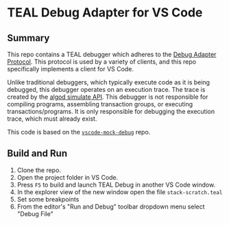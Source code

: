 # TEAL Debug Adapter for VS Code

## Summary

This repo contains a TEAL debugger which adheres to the [Debug Adapter Protocol](https://microsoft.github.io/debug-adapter-protocol/).
This protocol is used by a variety of clients, and this repo specifically
implements a client for VS Code.

Unlike traditional debuggers, which typically execute code as it is being
debugged, this debugger operates on an execution trace. The trace is created by
the [algod simulate API](https://developer.algorand.org/docs/rest-apis/algod/#post-v2transactionssimulate).
This debugger is not responsible for compiling programs, assembling transaction groups, or executing
transactions/programs. It is only responsible for debugging the execution trace, which must already
exist.

This code is based on the [`vscode-mock-debug`](https://github.com/microsoft/vscode-mock-debug) repo.

<!--## Using the VS Code Extension

* Install the **TEAL Debug** extension in VS Code.
* Create a new 'program' file `readme.md` and enter several lines of arbitrary text.
* Switch to the debug viewlet and press the gear dropdown.
* Select the debug environment "Mock Debug".
* Press the green 'play' button to start debugging.

You can now 'step through' the `readme.md` file, set and hit breakpoints, and run into exceptions (if the word exception appears in a line).
-->

## Build and Run

1. Clone the repo.
2. Open the project folder in VS Code.
3. Press `F5` to build and launch TEAL Debug in another VS Code window.
4. In the explorer view of the new window open the file `stack-scratch.teal`
5. Set some breakpoints
6. From the editor's "Run and Debug" toolbar dropdown menu select "Debug File"
